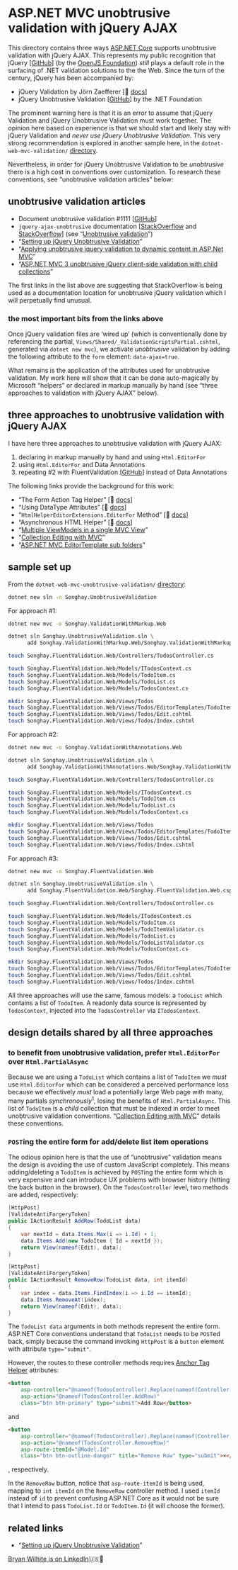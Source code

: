 # ASP.NET MVC unobtrusive validation with jQuery AJAX

This directory contains three ways [ASP.NET Core](https://en.wikipedia.org/wiki/ASP.NET_Core) supports unobtrusive validation with jQuery AJAX. This represents my public recognition that jQuery [[GitHub](https://github.com/jquery)] (by the [OpenJS Foundation](https://openjsf.org/)) _still_ plays a default role in the surfacing of .NET validation solutions to the the Web. Since the turn of the century, jQuery has been accompanied by:

- jQuery Validation by Jörn Zaefferer [📖 [docs](https://jqueryvalidation.org/documentation/)]
- jQuery Unobtrusive Validation [[GitHub](https://github.com/aspnet/jquery-validation-unobtrusive#jquery-unobtrusive-validation)] by the .NET Foundation

The prominent warning here is that it is an error to assume that jQuery Validation and jQuery Unobtrusive Validation must work together. The opinion here based on experience is that we should start and likely stay with jQuery Validation and _never use jQuery Unobtrusive Validation_. This very strong recommendation is explored in another sample here, in the `dotnet-web-mvc-validation/` [directory](../dotnet-web-mvc-validation).

Nevertheless, in order for jQuery Unobtrusive Validation to be _unobtrusive_ there is a high cost in conventions over customization. To research these conventions, see “unobtrusive validation articles” below:

## unobtrusive validation articles

- Document unobtrusive validation #1111 [[GitHub](https://github.com/dotnet/AspNetCore.Docs/issues/1111)]
- `jquery-ajax-unobtrusive` documentation [[StackOverflow](https://stackoverflow.com/a/50148838/22944) and [StackOverflow](https://stackoverflow.com/a/15977785/22944)] (see “[Unobtrusive validation](https://docs.microsoft.com/en-us/aspnet/core/mvc/models/validation?view=aspnetcore-6.0#unobtrusive-validation)”)
- “[Setting up jQuery Unobtrusive Validation](https://www.mobzystems.com/blog/setting-up-jquery-unobtrusive-validation/)”
- “[Applying unobtrusive jquery validation to dynamic content in ASP.Net MVC](https://xhalent.wordpress.com/2011/01/24/applying-unobtrusive-validation-to-dynamic-content/)”
- “[ASP.NET MVC 3 unobtrusive jQuery client-side validation with child collections](https://stackoverflow.com/questions/7015526/asp-net-mvc-3-unobtrusive-jquery-client-side-validation-with-child-collections)”

The first links in the list above are suggesting that StackOverflow is being used as a documentation location for unobtrusive jQuery validation which I will perpetually find unusual.

### the most important bits from the links above

Once jQuery validation files are ‘wired up’ (which is conventionally done by referencing the partial, `Views/Shared/_ValidationScriptsPartial.cshtml`, generated via `dotnet new mvc`), we activate _unobtrusive_ validation by adding the following attribute to the `form` element: `data-ajax=true`.

What remains is the application of the attributes used for unobtrusive validation. My work here will show that it can be done auto-magically by Microsoft “helpers” or declared in markup manually by hand (see “three approaches to validation with jQuery AJAX” below).

## three approaches to unobtrusive validation with jQuery AJAX

I have here three approaches to unobtrusive validation with jQuery AJAX:

1. declaring in markup manually by hand and using `Html.EditorFor`
2. using `Html.EditorFor` and Data Annotations
3. repeating #2 with FluentValidation [[GitHub](https://github.com/FluentValidation/FluentValidation)] instead of Data Annotations

The following links provide the background for this work:

- “The Form Action Tag Helper” [📖 [docs](https://docs.microsoft.com/en-us/aspnet/core/mvc/views/working-with-forms?view=aspnetcore-6.0#the-form-action-tag-helper)]
- “Using DataType Attributes” [📖 [docs](https://docs.microsoft.com/en-us/aspnet/core/tutorials/first-mvc-app/validation?view=aspnetcore-6.0#using-datatype-attributes)]
- “`HtmlHelperEditorExtensions.EditorFor` Method” [📖 [docs](https://docs.microsoft.com/en-us/dotnet/api/microsoft.aspnetcore.mvc.rendering.htmlhelpereditorextensions.editorfor?view=aspnetcore-6.0)]
- “Asynchronous HTML Helper” [📖 [docs](https://docs.microsoft.com/en-us/aspnet/core/mvc/views/partial?view=aspnetcore-6.0#asynchronous-html-helper)]
- “[Multiple ViewModels in a single MVC View](https://damienbod.com/2014/01/27/multiple-viewmodels-in-a-single-mvc-view/)”
- “[Collection Editing with MVC](https://www.abstractmethod.co.uk/blog/2017/12/collection-editing-with-mvc/)”
- “[ASP.NET MVC EditorTemplate sub folders](https://stackoverflow.com/questions/21945426/asp-net-mvc-editortemplate-sub-folders)”

## sample set up

From the `dotnet-web-mvc-unobtrusive-validation/` [directory](../dotnet-web-mvc-unobtrusive-validation):

```bash
dotnet new sln -n Songhay.UnobtrusiveValidation
```

For approach #1:

```bash
dotnet new mvc -o Songhay.ValidationWithMarkup.Web

dotnet sln Songhay.UnobtrusiveValidation.sln \
      add Songhay.ValidationWithMarkup.Web/Songhay.ValidationWithMarkup.Web.csproj

touch Songhay.FluentValidation.Web/Controllers/TodosController.cs

touch Songhay.FluentValidation.Web/Models/ITodosContext.cs
touch Songhay.FluentValidation.Web/Models/TodoItem.cs
touch Songhay.FluentValidation.Web/Models/TodoList.cs
touch Songhay.FluentValidation.Web/Models/TodosContext.cs

mkdir Songhay.FluentValidation.Web/Views/Todos
touch Songhay.FluentValidation.Web/Views/Todos/EditorTemplates/TodoItem.cshtml
touch Songhay.FluentValidation.Web/Views/Todos/Edit.cshtml
touch Songhay.FluentValidation.Web/Views/Todos/Index.cshtml
```

For approach #2:

```bash
dotnet new mvc -o Songhay.ValidationWithAnnotations.Web

dotnet sln Songhay.UnobtrusiveValidation.sln \
      add Songhay.ValidationWithAnnotations.Web/Songhay.ValidationWithAnnotations.Web.csproj

touch Songhay.FluentValidation.Web/Controllers/TodosController.cs

touch Songhay.FluentValidation.Web/Models/ITodosContext.cs
touch Songhay.FluentValidation.Web/Models/TodoItem.cs
touch Songhay.FluentValidation.Web/Models/TodoList.cs
touch Songhay.FluentValidation.Web/Models/TodosContext.cs

mkdir Songhay.FluentValidation.Web/Views/Todos
touch Songhay.FluentValidation.Web/Views/Todos/EditorTemplates/TodoItem.cshtml
touch Songhay.FluentValidation.Web/Views/Todos/Edit.cshtml
touch Songhay.FluentValidation.Web/Views/Todos/Index.cshtml
```

For approach #3:

```bash
dotnet new mvc -o Songhay.FluentValidation.Web

dotnet sln Songhay.UnobtrusiveValidation.sln \
      add Songhay.FluentValidation.Web/Songhay.FluentValidation.Web.csproj

touch Songhay.FluentValidation.Web/Controllers/TodosController.cs

touch Songhay.FluentValidation.Web/Models/ITodosContext.cs
touch Songhay.FluentValidation.Web/Models/TodoItem.cs
touch Songhay.FluentValidation.Web/Models/TodoItemValidator.cs
touch Songhay.FluentValidation.Web/Models/TodoList.cs
touch Songhay.FluentValidation.Web/Models/TodoListValidator.cs
touch Songhay.FluentValidation.Web/Models/TodosContext.cs

mkdir Songhay.FluentValidation.Web/Views/Todos
touch Songhay.FluentValidation.Web/Views/Todos/EditorTemplates/TodoItem.cshtml
touch Songhay.FluentValidation.Web/Views/Todos/Edit.cshtml
touch Songhay.FluentValidation.Web/Views/Todos/Index.cshtml
```

All three approaches will use the same, famous models: a `TodoList` which contains a list of `TodoItem`. A readonly data source is represented by `TodosContext`, injected into the `TodosController` via `ITodosContext`.

## design details shared by all three approaches

### to benefit from unobtrusive validation, prefer `Html.EditorFor` over `Html.PartialAsync`

Because we are using a `TodoList` which contains a list of `TodoItem` we _must_ use `Html.EditorFor` which can be considered a perceived performance loss because we effectively _must_ load a potentially large Web page with many, many partials _synchronously_<sup>1</sup>, losing the benefits of `Html.PartialAsync`. This list of `TodoItem` is a _child_ collection that must be indexed in order to meet unobtrusive validation conventions. “[Collection Editing with MVC](https://www.abstractmethod.co.uk/blog/2017/12/collection-editing-with-mvc/)” details these conventions.

### `POST`ing the entire form for add/delete list item operations

The odious opinion here is that the use of “unobtrusive” validation means the design is avoiding the use of custom JavaScript completely. This means adding/deleting a `TodoItem` is achieved by `POST`ing the entire form which is very expensive and can introduce UX problems with browser history (hitting the back button in the browser). On the `TodosController` level, two methods are added, respectively:

```csharp
[HttpPost]
[ValidateAntiForgeryToken]
public IActionResult AddRow(TodoList data)
{
    var nextId = data.Items.Max(i => i.Id) + 1;
    data.Items.Add(new TodoItem { Id = nextId });
    return View(nameof(Edit), data);
}

[HttpPost]
[ValidateAntiForgeryToken]
public IActionResult RemoveRow(TodoList data, int itemId)
{
    var index = data.Items.FindIndex(i => i.Id == itemId);
    data.Items.RemoveAt(index);
    return View(nameof(Edit), data);
}
```

The `TodoList data` arguments in both methods represent the entire form. ASP.NET Core conventions understand that `TodoList` needs to be `POST`ed back, simply because the command invoking `HttpPost` is a `button` element with attribute `type="submit"`.

However, the routes to these controller methods requires [Anchor Tag Helper](https://docs.microsoft.com/en-us/aspnet/core/mvc/views/tag-helpers/built-in/anchor-tag-helper?view=aspnetcore-6.0) attributes:

```html
<button
    asp-controller="@nameof(TodosController).Replace(nameof(Controller), string.Empty)"
    asp-action="@nameof(TodosController.AddRow)"
    class="btn btn-primary" type="submit">Add Row</button>
```

and

```html
<button
    asp-controller="@nameof(TodosController).Replace(nameof(Controller), string.Empty)"
    asp-action="@nameof(TodosController.RemoveRow)"
    asp-route-itemId="@Model.Id"
    class="btn btn-outline-danger" title="Remove Row" type="submit">×</button>
```

, respectively.

In the `RemoveRow` button, notice that `asp-route-itemId` is being used, mapping to `int itemId` on the `RemoveRow` controller method. I used `itemId` instead of `id` to prevent confusing ASP.NET Core as it would not be sure that I intend to pass `TodoList.Id` or `TodoItem.Id` (it will choose the former).

## related links

- “[Setting up jQuery Unobtrusive Validation](https://www.mobzystems.com/blog/setting-up-jquery-unobtrusive-validation/)”

[Bryan Wilhite is on LinkedIn](https://www.linkedin.com/in/wilhite)🇺🇸💼
